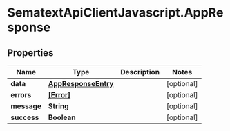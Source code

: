 # SematextApiClientJavascript.AppResponse

## Properties
| Name        | Type                                        | Description | Notes      |
| ----------- | ------------------------------------------- | ----------- | ---------- |
| **data**    | [**AppResponseEntry**](AppResponseEntry.md) |             | [optional] |
| **errors**  | [**[Error]**](Error.md)                     |             | [optional] |
| **message** | **String**                                  |             | [optional] |
| **success** | **Boolean**                                 |             | [optional] |
